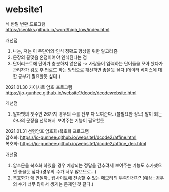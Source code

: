 # website1


석 반말 변환 프로그램    
https://seokks.github.io/word/high_low/index.html

개선점
1. 나는, 저는 이 두단어의 인식 정확도 향상을 위한 알고리즘
2. 문장의 끝맺음 온점이여야 인식된다는 점
3. 단어리스트에 단어가 충분하지 않은점 -> 사람들이 입력하는 단어들을 모아 놨다가 관리자가 검토 후 업로드 하는 방법으로 개선하면 좋을듯 싶다.(데이터 베이스에 대한 공부가 필요할듯 싶다.)   


   
      
         
2021.01.30
카이사르 암호 프로그램   
https://jo-gunhee.github.io/website1/dcode/dcodewebsite.html

개선점
1. 알파벳의 갯수인 26가지 경우의 수를 전부 다 보여준다. (불필요한 정보) 말이 되는 하나의 문장을 선택해서 보여주는 기능이 필요할듯   


   
      
         
2021.01.31
선형암호 암호화/복호화 프로그램   
암호화: https://jo-gunhee.github.io/website1/dcode2/affine.html   
복호화: https://jo-gunhee.github.io/website1/dcode2/affine_dec.html   

개선점
1. 암호문을 복호화 하였을 경우 예상되는 정답을 간추려서 보여주는 기능도 추가했으면 좋을듯 싶다.(경우의 수가 너무 많으므로...)
2. 복호화가 왜 안될까.. 웹사이트에 전송할 수 있는 메모리의 부족인건가? (예상 : 경우의 수가 너무 많아서 생기는 문제인 것 같다.)
